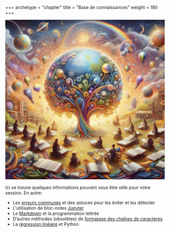 +++
archetype = "chapter"
title = "Base de connaissances"
weight = 180
+++


![Base de connaissances](base-connaissances.jpeg?width=25vw)

Ici se trouve quelques informations pouvant vous être utile pour votre session.
En autre:
- Les [erreurs communes](./Erreurs/) et des astuces pour les éviter et les détecter
- L'utilisation de bloc-notes [Jupyter](./Jupyter/)
- Le [Markdown](./MarkDown/) et la programmation lettrée
- D’autres méthodes (obsolètes) de [formatage des chaînes de caractères](./ChainesDeCaracteres/formatage.md)
- La [régression linéaire](./RegressionLineaire/) et Python
